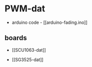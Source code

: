 
# PWM-dat

- arduino code - [[arduino-fading.ino]]




## boards 

- [[SCU1063-dat]]

- [[SG3525-dat]]
